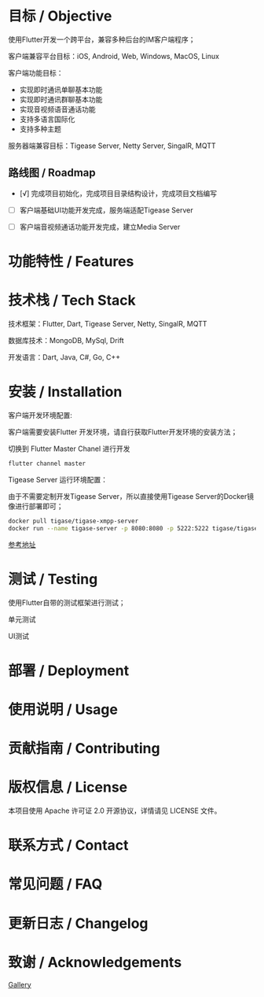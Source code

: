 # 目标 / Objective

使用Flutter开发一个跨平台，兼容多种后台的IM客户端程序；


客户端兼容平台目标：iOS, Android, Web, Windows, MacOS, Linux

客户端功能目标：

* 实现即时通讯单聊基本功能
* 实现即时通讯群聊基本功能
* 实现音视频语音通话功能
* 支持多语言国际化
* 支持多种主题


服务器端兼容目标：Tigease Server, Netty Server, SingalR, MQTT

## 路线图 / Roadmap

- [√] 完成项目初始化，完成项目目录结构设计，完成项目文档编写
- [ ] 客户端基础UI功能开发完成，服务端适配Tigease Server
- [ ] 客户端音视频通话功能开发完成，建立Media Server


# 功能特性 / Features

# 技术栈 / Tech Stack


技术框架：Flutter, Dart, Tigease Server, Netty, SingalR, MQTT

数据库技术：MongoDB, MySql, Drift

开发语言：Dart, Java, C#, Go, C++ 

# 安装 / Installation

客户端开发环境配置:

客户端需要安装Flutter 开发环境，请自行获取Flutter开发环境的安装方法；

切换到 Flutter Master Chanel 进行开发

```bash
flutter channel master
```



Tigease Server 运行环境配置：

由于不需要定制开发Tigease Server，所以直接使用Tigease Server的Docker镜像进行部署即可；

```bash
docker pull tigase/tigase-xmpp-server
docker run --name tigase-server -p 8080:8080 -p 5222:5222 tigase/tigase-xmpp-server:tag
```

[参考地址](https://hub.docker.com/r/tigase/tigase-xmpp-server)


# 测试 / Testing

使用Flutter自带的测试框架进行测试；

单元测试

UI测试


# 部署 / Deployment

# 使用说明 / Usage

# 贡献指南 / Contributing



# 版权信息 / License

本项目使用 Apache 许可证 2.0 开源协议，详情请见 LICENSE 文件。


# 联系方式 / Contact

# 常见问题 / FAQ

# 更新日志 / Changelog


# 致谢 / Acknowledgements

[Gallery](https://gallery.flutter.cn/#/)
